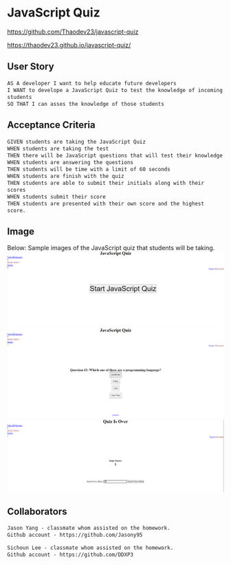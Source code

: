 # JavaScript Quiz

https://github.com/Thaodev23/javascript-quiz

https://thaodev23.github.io/javascript-quiz/

## User Story

```
AS A developer I want to help educate future developers
I WANT to develope a JavaScript Quiz to test the knowledge of incoming students
SO THAT I can asses the knowledge of those students
```

## Acceptance Criteria

```
GIVEN students are taking the JavaScript Quiz
WHEN students are taking the test 
THEN there will be JavaScript questions that will test their knowledge
WHEN students are answering the questions
THEN students will be time with a limit of 60 seconds
WHEN students are finish with the quiz
THEN students are able to submit their initials along with their scores
WHEN students submit their score 
THEN students are presented with their own score and the highest score. 
```

## Image

Below: Sample images of the JavaScript quiz that students will be taking.
![Alt text](pic1.png)
![Alt text](pic2.png)
![Alt text](pic3-1.png)

## Collaborators

```
Jason Yang - classmate whom assisted on the homework.
Github account - https://github.com/Jasony95
```
```
Sichoun Lee - classmate whom assisted on the homework.
Github account - https://github.com/DDXP3
```

